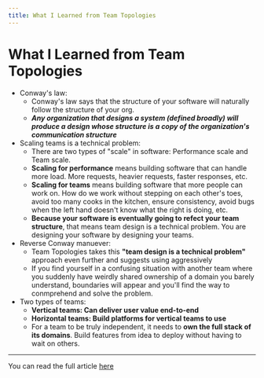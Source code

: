 ```yaml
---
title: What I Learned from Team Topologies
---
```


# What I Learned from Team Topologies

- Conway's law: 
    - Conway's law says that the structure of your software will naturally follow the structure of your org.
    - <b><i>Any organization that designs a system (defined broadly) will produce a design whose structure is a copy of the organization's communication structure</i></b>
- Scaling teams is a technical problem:
    - There are two types of "scale" in software: Performance scale and Team scale.
    - <b>Scaling for performance</b> means building software that can handle more load. More requests, heavier requests, faster responses, etc.
    - <b>Scaling for teams</b> means building software that more people can work on. How do we work without stepping on each other's toes, avoid too many cooks in the kitchen, ensure consistency, avoid bugs when the left hand doesn't know what the right is doing, etc.
    - <b>Because your software is eventually going to refect your team structure</b>, that means team design is a technical problem. You are designing your software by designing your teams.
- Reverse Conway manuever:
    - Team Topologies takes this <b>"team design is a technical problem"</b> approach even further and suggests using aggressively
    - If you find yourself in a confusing situation with another team where you suddenly have weirdly shared ownership of a domain you barely understand, boundaries will appear and you'll find the way to conmprehend and solve the problem.
- Two types of teams:
    - <b>Vertical teams: Can deliver user value end-to-end</b>
    - <b>Horizontal teams: Build platforms for vertical teams to use</b>
    - For a team to be truly independent, it needs to <b>own the full stack of its domains</b>. Build features from idea to deploy without having to wait on others.

--- 

You can read the full article [here](https://swizec.com/blog/what-i-learned-from-team-topologies/)

        
